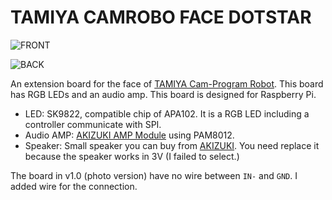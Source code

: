 # TAMIYA CAMROBO FACE DOTSTAR

![FRONT](https://user-images.githubusercontent.com/14128408/89731623-6fd4a800-da83-11ea-9f16-9c0c96dd00fc.jpeg)

![BACK](https://user-images.githubusercontent.com/14128408/89731617-6b0ff400-da83-11ea-9e61-22950e78e3c5.jpeg)

An extension board for the face of [TAMIYA Cam-Program Robot](https://www.tamiya.com/english/products/70227/index.htm). 
This board has RGB LEDs and an audio amp.
This board is designed for Raspberry Pi.

- LED: SK9822, compatible chip of APA102. It is a RGB LED including a controller communicate with SPI. 
- Audio AMP: [AKIZUKI AMP Module](http://akizukidenshi.com/catalog/g/gK-08217/) using PAM8012. 
- Speaker: Small speaker you can buy from [AKIZUKI](http://akizukidenshi.com/catalog/g/gP-10128/). You need replace it because the speaker works in 3V (I failed to select.)

The board in v1.0 (photo version) have no wire between `IN-` and `GND`. I added wire for the connection. 